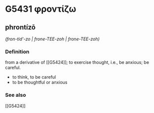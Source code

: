 # G5431 φροντίζω

## phrontízō

_(fron-tid'-zo | frone-TEE-zoh | frone-TEE-zoh)_

### Definition

from a derivative of [[G5424]]; to exercise thought, i.e., be anxious; be careful.

- to think, to be careful
- to be thoughtful or anxious

### See also

[[G5424]]


